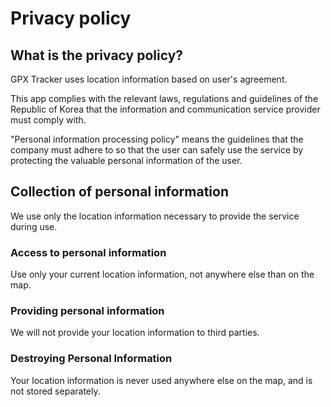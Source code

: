 # Privacy policy

## What is the privacy policy?

GPX Tracker uses location information based on user's agreement.

This app complies with the relevant laws, regulations and guidelines of the Republic of Korea that the information and communication service provider must comply with.

"Personal information processing policy" means the guidelines that the company must adhere to so that the user can safely use the service by protecting the valuable personal information of the user.

## Collection of personal information

We use only the location information necessary to provide the service during use.

### Access to personal information

Use only your current location information, not anywhere else than on the map.

### Providing personal information

We will not provide your location information to third parties.

### Destroying Personal Information

Your location information is never used anywhere else on the map, and is not stored separately.
